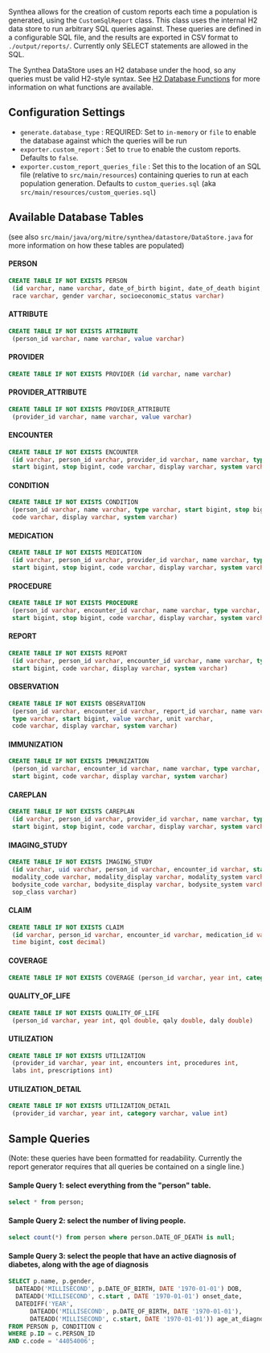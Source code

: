 Synthea allows for the creation of custom reports each time a population is generated, using the `CustomSqlReport` class. This class uses the internal H2 data store to run arbitrary SQL queries against. These queries are defined in a configurable SQL file, and the results are exported in CSV format to `./output/reports/`. Currently only SELECT statements are allowed in the SQL.

The Synthea DataStore uses an H2 database under the hood, so any queries must be valid H2-style syntax.
See [H2 Database Functions](http://www.h2database.com/html/functions.html) for more information on what functions are available.

## Configuration Settings
 - `generate.database_type` : REQUIRED: Set to `in-memory` or `file` to enable the database against which the queries will be run
 - `exporter.custom_report` : Set to `true` to enable the custom reports. Defaults to `false`.
 - `exporter.custom_report_queries_file` : Set this to the location of an SQL file (relative to `src/main/resources`) containing queries to run at each population generation.  Defaults to `custom_queries.sql`  (aka `src/main/resources/custom_queries.sql`)



## Available Database Tables
(see also `src/main/java/org/mitre/synthea/datastore/DataStore.java` for more information on how these tables are populated)



#### PERSON
```sql
CREATE TABLE IF NOT EXISTS PERSON 
 (id varchar, name varchar, date_of_birth bigint, date_of_death bigint, 
 race varchar, gender varchar, socioeconomic_status varchar)
```

#### ATTRIBUTE 
```sql
CREATE TABLE IF NOT EXISTS ATTRIBUTE 
 (person_id varchar, name varchar, value varchar)
```

#### PROVIDER
```sql
CREATE TABLE IF NOT EXISTS PROVIDER (id varchar, name varchar)
```

#### PROVIDER_ATTRIBUTE 
```sql
CREATE TABLE IF NOT EXISTS PROVIDER_ATTRIBUTE 
 (provider_id varchar, name varchar, value varchar)
```

#### ENCOUNTER 
```sql
CREATE TABLE IF NOT EXISTS ENCOUNTER 
 (id varchar, person_id varchar, provider_id varchar, name varchar, type varchar, 
 start bigint, stop bigint, code varchar, display varchar, system varchar)
```

#### CONDITION
```sql
CREATE TABLE IF NOT EXISTS CONDITION 
 (person_id varchar, name varchar, type varchar, start bigint, stop bigint, 
 code varchar, display varchar, system varchar)
```

#### MEDICATION 
```sql
CREATE TABLE IF NOT EXISTS MEDICATION 
 (id varchar, person_id varchar, provider_id varchar, name varchar, type varchar, 
 start bigint, stop bigint, code varchar, display varchar, system varchar)
```

#### PROCEDURE 
```sql
CREATE TABLE IF NOT EXISTS PROCEDURE 
 (person_id varchar, encounter_id varchar, name varchar, type varchar, 
 start bigint, stop bigint, code varchar, display varchar, system varchar)
```

#### REPORT 
```sql
CREATE TABLE IF NOT EXISTS REPORT 
 (id varchar, person_id varchar, encounter_id varchar, name varchar, type varchar, 
 start bigint, code varchar, display varchar, system varchar)
```

#### OBSERVATION 
```sql
CREATE TABLE IF NOT EXISTS OBSERVATION 
 (person_id varchar, encounter_id varchar, report_id varchar, name varchar, 
 type varchar, start bigint, value varchar, unit varchar, 
 code varchar, display varchar, system varchar)
```

#### IMMUNIZATION 
```sql
CREATE TABLE IF NOT EXISTS IMMUNIZATION 
 (person_id varchar, encounter_id varchar, name varchar, type varchar, 
 start bigint, code varchar, display varchar, system varchar)
```

#### CAREPLAN 
```sql
CREATE TABLE IF NOT EXISTS CAREPLAN 
 (id varchar, person_id varchar, provider_id varchar, name varchar, type varchar, 
 start bigint, stop bigint, code varchar, display varchar, system varchar)
```

#### IMAGING_STUDY 
```sql
CREATE TABLE IF NOT EXISTS IMAGING_STUDY 
 (id varchar, uid varchar, person_id varchar, encounter_id varchar, start bigint, 
 modality_code varchar, modality_display varchar, modality_system varchar, 
 bodysite_code varchar, bodysite_display varchar, bodysite_system varchar, 
 sop_class varchar)
```

#### CLAIM 
```sql
CREATE TABLE IF NOT EXISTS CLAIM 
 (id varchar, person_id varchar, encounter_id varchar, medication_id varchar, 
 time bigint, cost decimal)
```

#### COVERAGE
```sql
CREATE TABLE IF NOT EXISTS COVERAGE (person_id varchar, year int, category varchar)
```

#### QUALITY_OF_LIFE 
```sql
CREATE TABLE IF NOT EXISTS QUALITY_OF_LIFE 
 (person_id varchar, year int, qol double, qaly double, daly double)
```
#### UTILIZATION 
```sql
CREATE TABLE IF NOT EXISTS UTILIZATION 
 (provider_id varchar, year int, encounters int, procedures int, 
 labs int, prescriptions int)
```

#### UTILIZATION_DETAIL 
```sql
CREATE TABLE IF NOT EXISTS UTILIZATION_DETAIL 
 (provider_id varchar, year int, category varchar, value int)
```
## Sample Queries
(Note: these queries have been formatted for readability. Currently the report generator requires that all queries be contained on a single line.)

#### Sample Query 1: select everything from the "person" table.
```sql
select * from person;
```

#### Sample Query 2: select the number of living people.
```sql
select count(*) from person where person.DATE_OF_DEATH is null;
```

#### Sample Query 3: select the people that have an active diagnosis of diabetes, along with the age of diagnosis

```sql
SELECT p.name, p.gender, 
  DATEADD('MILLISECOND', p.DATE_OF_BIRTH, DATE '1970-01-01') DOB, 
  DATEADD('MILLISECOND', c.start , DATE '1970-01-01') onset_date, 
  DATEDIFF('YEAR', 
      DATEADD('MILLISECOND', p.DATE_OF_BIRTH, DATE '1970-01-01'), 
      DATEADD('MILLISECOND', c.start, DATE '1970-01-01')) age_at_diagnosis
FROM PERSON p, CONDITION c 
WHERE p.ID = c.PERSON_ID 
AND c.code = '44054006';
```


